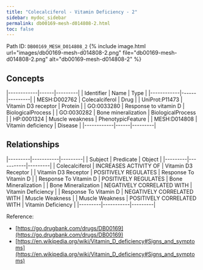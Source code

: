 ```yaml
---
title: "Colecalciferol - Vitamin Deficiency - 2"
sidebar: mydoc_sidebar
permalink: db00169-mesh-d014808-2.html
toc: false 
---
```



Path ID: `DB00169_MESH_D014808_2`
{% include image.html url="images/db00169-mesh-d014808-2.png" file="db00169-mesh-d014808-2.png" alt="db00169-mesh-d014808-2" %}

## Concepts

|------------|------|---------|
| Identifier | Name | Type    |
|------------|------|---------|
| MESH:D002762 | Colecalciferol | Drug |
| UniProt:P11473 | Vitamin D3 receptor | Protein |
| GO:0033280 | Response to vitamin D | BiologicalProcess |
| GO:0030282 | Bone mineralization | BiologicalProcess |
| HP:0001324 | Muscle weakness | PhenotypicFeature |
| MESH:D014808 | Vitamin deficiency | Disease |
|------------|------|---------|

## Relationships

|---------|-----------|---------|
| Subject | Predicate | Object  |
|---------|-----------|---------|
| Colecalciferol | INCREASES ACTIVITY OF | Vitamin D3 Receptor |
| Vitamin D3 Receptor | POSITIVELY REGULATES | Response To Vitamin D |
| Response To Vitamin D | POSITIVELY REGULATES | Bone Mineralization |
| Bone Mineralization | NEGATIVELY CORRELATED WITH | Vitamin Deficiency |
| Response To Vitamin D | NEGATIVELY CORRELATED WITH | Muscle Weakness |
| Muscle Weakness | POSITIVELY CORRELATED WITH | Vitamin Deficiency |
|---------|-----------|---------|

Reference: 
  - [https://go.drugbank.com/drugs/DB00169](https://go.drugbank.com/drugs/DB00169)
  - [https://en.wikipedia.org/wiki/Vitamin_D_deficiency#Signs_and_symptoms](https://en.wikipedia.org/wiki/Vitamin_D_deficiency#Signs_and_symptoms)
